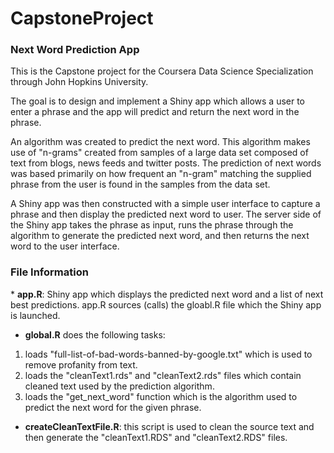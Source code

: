 # CapstoneProject
<h3>Next Word Prediction App</h3>

This is the Capstone project for the Coursera Data Science Specialization through John Hopkins University.

The goal is to design and implement a Shiny app which allows a user to enter a phrase and the app will predict and return the next word in the phrase.

An algorithm was created to predict the next word.  This algorithm makes use of "n-grams" created from samples of a large data set composed of text from blogs, news feeds and twitter posts.  The prediction of next words was based primarily on how frequent an "n-gram" matching the supplied phrase from the user is found in the samples from the data set.

A Shiny app was then constructed with a simple user interface to capture a phrase and then display the predicted next word to user.  The server side of the Shiny app takes the phrase as input, runs the phrase through the algorithm to generate the predicted next word, and then returns the next word to the user interface. 

<h3>File Information</h3>
* <strong>app.R</strong>: Shiny app which displays the predicted next word and a list of next best predictions. app.R sources (calls) the gloabl.R file which the Shiny app is launched.

* <strong>global.R</strong> does the following tasks:
1) loads "full-list-of-bad-words-banned-by-google.txt" which is used to remove profanity from text.
2) loads the "cleanText1.rds" and "cleanText2.rds" files which contain cleaned text used by the prediction algorithm.
3) loads the "get_next_word" function which is the algorithm used to predict the next word for the given phrase.

* <strong>createCleanTextFile.R</strong>: this script is used to clean the source text and then generate the "cleanText1.RDS" and "cleanText2.RDS" files.
